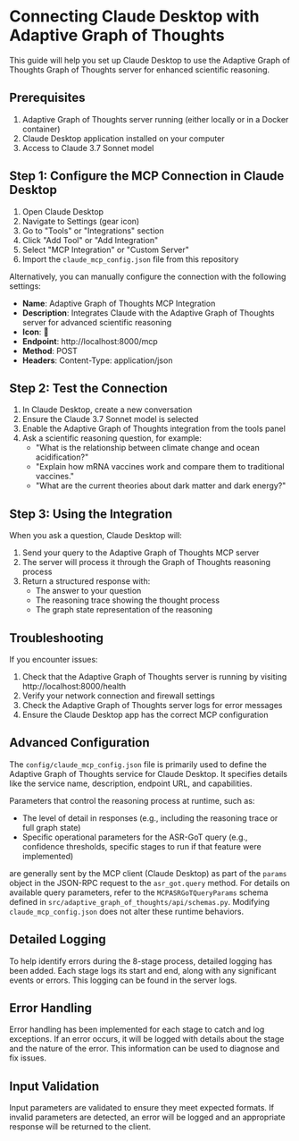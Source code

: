 # Connecting Claude Desktop with Adaptive Graph of Thoughts

This guide will help you set up Claude Desktop to use the Adaptive Graph of Thoughts Graph of Thoughts server for enhanced scientific reasoning.

## Prerequisites

1. Adaptive Graph of Thoughts server running (either locally or in a Docker container)
2. Claude Desktop application installed on your computer
3. Access to Claude 3.7 Sonnet model

## Step 1: Configure the MCP Connection in Claude Desktop

1. Open Claude Desktop
2. Navigate to Settings (gear icon)
3. Go to "Tools" or "Integrations" section
4. Click "Add Tool" or "Add Integration" 
5. Select "MCP Integration" or "Custom Server"
6. Import the `claude_mcp_config.json` file from this repository

Alternatively, you can manually configure the connection with the following settings:

- **Name**: Adaptive Graph of Thoughts MCP Integration
- **Description**: Integrates Claude with the Adaptive Graph of Thoughts server for advanced scientific reasoning
- **Icon**: 🔬
- **Endpoint**: http://localhost:8000/mcp
- **Method**: POST
- **Headers**: Content-Type: application/json

## Step 2: Test the Connection

1. In Claude Desktop, create a new conversation
2. Ensure the Claude 3.7 Sonnet model is selected
3. Enable the Adaptive Graph of Thoughts integration from the tools panel
4. Ask a scientific reasoning question, for example:
   - "What is the relationship between climate change and ocean acidification?"
   - "Explain how mRNA vaccines work and compare them to traditional vaccines."
   - "What are the current theories about dark matter and dark energy?"

## Step 3: Using the Integration

When you ask a question, Claude Desktop will:

1. Send your query to the Adaptive Graph of Thoughts MCP server
2. The server will process it through the Graph of Thoughts reasoning process
3. Return a structured response with:
   - The answer to your question
   - The reasoning trace showing the thought process
   - The graph state representation of the reasoning

## Troubleshooting

If you encounter issues:

1. Check that the Adaptive Graph of Thoughts server is running by visiting http://localhost:8000/health
2. Verify your network connection and firewall settings
3. Check the Adaptive Graph of Thoughts server logs for error messages
4. Ensure the Claude Desktop app has the correct MCP configuration

## Advanced Configuration

The `config/claude_mcp_config.json` file is primarily used to define the Adaptive Graph of Thoughts service for Claude Desktop. It specifies details like the service name, description, endpoint URL, and capabilities.

Parameters that control the reasoning process at runtime, such as:
- The level of detail in responses (e.g., including the reasoning trace or full graph state)
- Specific operational parameters for the ASR-GoT query (e.g., confidence thresholds, specific stages to run if that feature were implemented)

are generally sent by the MCP client (Claude Desktop) as part of the `params` object in the JSON-RPC request to the `asr_got.query` method. For details on available query parameters, refer to the `MCPASRGoTQueryParams` schema defined in `src/adaptive_graph_of_thoughts/api/schemas.py`. Modifying `claude_mcp_config.json` does not alter these runtime behaviors.

## Detailed Logging

To help identify errors during the 8-stage process, detailed logging has been added. Each stage logs its start and end, along with any significant events or errors. This logging can be found in the server logs.

## Error Handling

Error handling has been implemented for each stage to catch and log exceptions. If an error occurs, it will be logged with details about the stage and the nature of the error. This information can be used to diagnose and fix issues.

## Input Validation

Input parameters are validated to ensure they meet expected formats. If invalid parameters are detected, an error will be logged and an appropriate response will be returned to the client.
